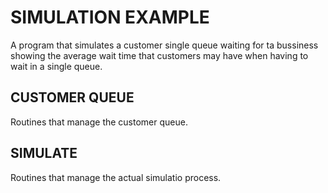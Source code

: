 # SIMULATION EXAMPLE

A  program that simulates a customer single queue waiting for ta bussiness
showing the average wait time that customers may have when having to wait in a single queue.

## CUSTOMER QUEUE

Routines that manage the customer queue.

## SIMULATE

Routines that manage the actual simulatio process.